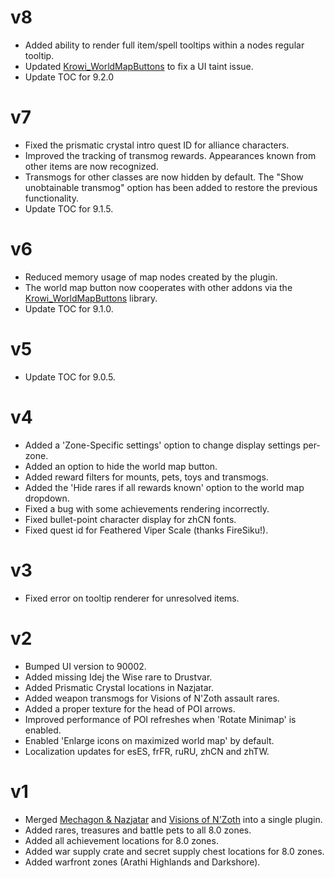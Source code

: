 # v8

* Added ability to render full item/spell tooltips within a nodes regular tooltip.
* Updated [Krowi_WorldMapButtons](https://github.com/TheKrowi/Krowi_WorldMapButtons) to fix a UI taint issue.
* Update TOC for 9.2.0

# v7

* Fixed the prismatic crystal intro quest ID for alliance characters.
* Improved the tracking of transmog rewards. Appearances known from other items are now recognized.
* Transmogs for other classes are now hidden by default. The "Show unobtainable transmog" option has been added to restore the previous functionality.
* Update TOC for 9.1.5.

# v6

* Reduced memory usage of map nodes created by the plugin.
* The world map button now cooperates with other addons via the [Krowi_WorldMapButtons](https://github.com/TheKrowi/Krowi_WorldMapButtons) library.
* Update TOC for 9.1.0.

# v5

* Update TOC for 9.0.5.

# v4

* Added a 'Zone-Specific settings' option to change display settings per-zone.
* Added an option to hide the world map button.
* Added reward filters for mounts, pets, toys and transmogs.
* Added the 'Hide rares if all rewards known' option to the world map dropdown.
* Fixed a bug with some achievements rendering incorrectly.
* Fixed bullet-point character display for zhCN fonts.
* Fixed quest id for Feathered Viper Scale (thanks FireSiku!).

# v3

* Fixed error on tooltip renderer for unresolved items.

# v2

* Bumped UI version to 90002.
* Added missing Idej the Wise rare to Drustvar.
* Added Prismatic Crystal locations in Nazjatar.
* Added weapon transmogs for Visions of N'Zoth assault rares.
* Added a proper texture for the head of POI arrows.
* Improved performance of POI refreshes when 'Rotate Minimap' is enabled.
* Enabled 'Enlarge icons on maximized world map' by default.
* Localization updates for esES, frFR, ruRU, zhCN and zhTW.

# v1

* Merged [Mechagon & Nazjatar](https://www.curseforge.com/wow/addons/handynotes-mechagon-nazjatar) and [Visions of N'Zoth](https://www.curseforge.com/wow/addons/handynotes-visions-of-nzoth) into a single plugin.
* Added rares, treasures and battle pets to all 8.0 zones.
* Added all achievement locations for 8.0 zones.
* Added war supply crate and secret supply chest locations for 8.0 zones.
* Added warfront zones (Arathi Highlands and Darkshore).